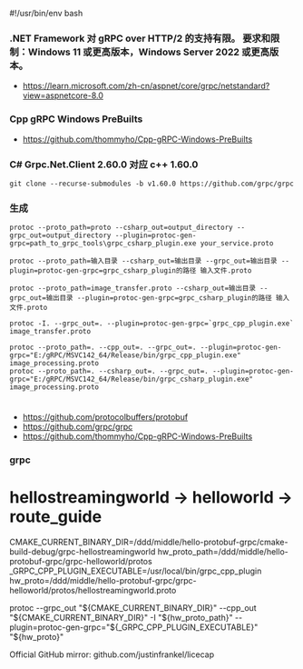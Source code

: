 #!/usr/bin/env bash

### .NET Framework 对 gRPC over HTTP/2 的支持有限。 要求和限制：Windows 11 或更高版本，Windows Server 2022 或更高版本。
- https://learn.microsoft.com/zh-cn/aspnet/core/grpc/netstandard?view=aspnetcore-8.0

### Cpp gRPC Windows PreBuilts
- https://github.com/thommyho/Cpp-gRPC-Windows-PreBuilts


### C# Grpc.Net.Client 2.60.0 对应 c++ 1.60.0
```shell
git clone --recurse-submodules -b v1.60.0 https://github.com/grpc/grpc

```

### 生成
```shell
protoc --proto_path=proto --csharp_out=output_directory --grpc_out=output_directory --plugin=protoc-gen-grpc=path_to_grpc_tools\grpc_csharp_plugin.exe your_service.proto

protoc --proto_path=输入目录 --csharp_out=输出目录 --grpc_out=输出目录 --plugin=protoc-gen-grpc=grpc_csharp_plugin的路径 输入文件.proto

protoc --proto_path=image_transfer.proto --csharp_out=输出目录 --grpc_out=输出目录 --plugin=protoc-gen-grpc=grpc_csharp_plugin的路径 输入文件.proto

protoc -I. --grpc_out=. --plugin=protoc-gen-grpc=`grpc_cpp_plugin.exe` image_transfer.proto

protoc --proto_path=. --cpp_out=. --grpc_out=. --plugin=protoc-gen-grpc="E:/gRPC/MSVC142_64/Release/bin/grpc_cpp_plugin.exe" image_processing.proto
protoc --proto_path=. --csharp_out=. --grpc_out=. --plugin=protoc-gen-grpc="E:/gRPC/MSVC142_64/Release/bin/grpc_csharp_plugin.exe" image_processing.proto


```


###
- https://github.com/protocolbuffers/protobuf
- https://github.com/grpc/grpc
- https://github.com/thommyho/Cpp-gRPC-Windows-PreBuilts


### grpc
# hellostreamingworld -> helloworld -> route_guide
CMAKE_CURRENT_BINARY_DIR=/ddd/middle/hello-protobuf-grpc/cmake-build-debug/grpc-hellostreamingworld
hw_proto_path=/ddd/middle/hello-protobuf-grpc/grpc-helloworld/protos
_GRPC_CPP_PLUGIN_EXECUTABLE=/usr/local/bin/grpc_cpp_plugin
hw_proto=/ddd/middle/hello-protobuf-grpc/grpc-helloworld/protos/hellostreamingworld.proto

protoc --grpc_out "${CMAKE_CURRENT_BINARY_DIR}" --cpp_out "${CMAKE_CURRENT_BINARY_DIR}" -I "${hw_proto_path}" --plugin=protoc-gen-grpc="${_GRPC_CPP_PLUGIN_EXECUTABLE}" "${hw_proto}"

Official GitHub mirror: github.com/justinfrankel/licecap
